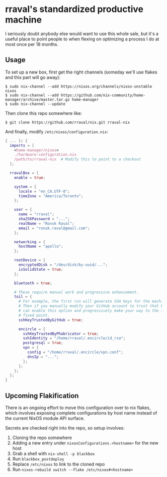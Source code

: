 # rraval's standardized productive machine

I seriously doubt anybody else would want to use this whole sale, but it's a useful place to point people to when flexing on optimizing a process I do at most once per 18 months.

## Usage

To set up a new box, first get the right channels (someday we'll use flakes and this part will go away):

```
$ sudo nix-channel --add https://nixos.org/channels/nixos-unstable nixos
$ sudo nix-channel --add https://github.com/nix-community/home-manager/archive/master.tar.gz home-manager
$ sudo nix-channel --update
```

Then clone this repo somewhere like:

```
$ git clone https://github.com/rraval/nix.git rraval-nix
```

And finally, modify `/etc/nixos/configuration.nix`:

```nix
{ ... }: {
  imports = [
    <home-manager/nixos>
    ./hardware-configuration.nix
    /path/to/rraval-nix  # Modify this to point to a checkout
  ];

  rravalBox = {
    enable = true;

    system = {
      locale = "en_CA.UTF-8";
      timeZone = "America/Toronto";
    };

    user = {
      name = "rraval";
      sha256Password = "...";
      realName = "Ronuk Raval";
      email = "ronuk.raval@gmail.com";
    };

    networking = {
      hostName = "apollo";
    };

    rootDevice = {
      encryptedDisk = "/dev/disk/by-uuid/...";
      isSolidState = true;
    };

    bluetooth = true;

    # These require manual work and progressive enhancement.
    toil = {
      # For example, the first run will generate SSH keys for the machine.
      # Then if you manually modify your GitHub account to trust that key, you
      # can enable this option and progressively make your way to the ideal
      # fixed point.
      sshKeyTrustedByGitHub = true;

      encircle = {
        sshKeyTrustedByPhabricator = true;
        sshIdentity = "/home/rraval/.encircle/id_rsa";
        postgresql = true;
        vpn = {
          config = "/home/rraval/.encircle/vpn.conf";
          dnsIp = "...";
        };
      };
    };
  };
}
```

## Upcoming Flakification

There is an ongoing effort to move this configuration over to nix flakes, which
involves exposing complete configurations by host name instead of the current
NixOS module API surface.

Secrets are checked right into the repo, so setup involves:

1. Cloning the repo somewhere
2. Adding a new entry under `nixosConfigurations.<hostname>` for the new host
3. Grab a shell with `nix-shell -p blackbox`
4. Run `blackbox_postdeploy`
5. Replace `/etc/nixos` to link to the cloned repo
6. Run `nixos-rebuild switch --flake /etc/nixos#<hostname>`
